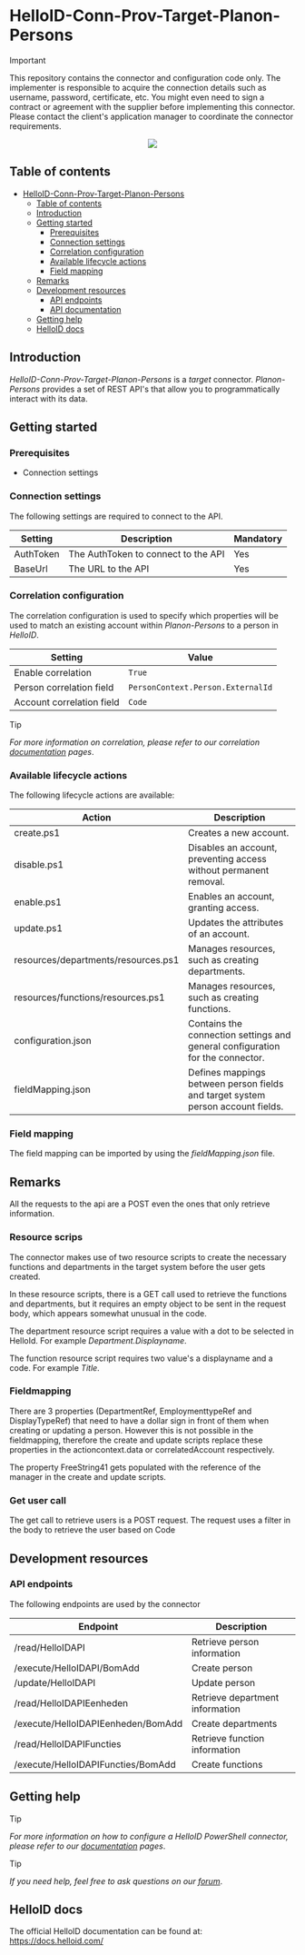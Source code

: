 # HelloID-Conn-Prov-Target-Planon-Persons

> [!IMPORTANT]
> This repository contains the connector and configuration code only. The implementer is responsible to acquire the connection details such as username, password, certificate, etc. You might even need to sign a contract or agreement with the supplier before implementing this connector. Please contact the client's application manager to coordinate the connector requirements.

<p align="center">
  <img src="https://www.tools4ever.nl/wp-content/webp-express/webp-images/uploads/2024/07/HelloID-Conn-Prov-Target-Planon-Order-300x80.png.webp">
</p>

## Table of contents

- [HelloID-Conn-Prov-Target-Planon-Persons](#helloid-conn-prov-target-connectorname)
  - [Table of contents](#table-of-contents)
  - [Introduction](#introduction)
  - [Getting started](#getting-started)
    - [Prerequisites](#prerequisites)
    - [Connection settings](#connection-settings)
    - [Correlation configuration](#correlation-configuration)
    - [Available lifecycle actions](#available-lifecycle-actions)
    - [Field mapping](#field-mapping)
  - [Remarks](#remarks)
  - [Development resources](#development-resources)
    - [API endpoints](#api-endpoints)
    - [API documentation](#api-documentation)
  - [Getting help](#getting-help)
  - [HelloID docs](#helloid-docs)

## Introduction

_HelloID-Conn-Prov-Target-Planon-Persons_ is a _target_ connector. _Planon-Persons_ provides a set of REST API's that allow you to programmatically interact with its data.

## Getting started

### Prerequisites
- Connection settings

### Connection settings

The following settings are required to connect to the API.

| Setting   | Description                         | Mandatory |
| --------- | ----------------------------------- | --------- |
| AuthToken | The AuthToken to connect to the API | Yes       |
| BaseUrl   | The URL to the API                  | Yes       |

### Correlation configuration

The correlation configuration is used to specify which properties will be used to match an existing account within _Planon-Persons_ to a person in _HelloID_.

| Setting                   | Value                             |
| ------------------------- | --------------------------------- |
| Enable correlation        | `True`                            |
| Person correlation field  | `PersonContext.Person.ExternalId` |
| Account correlation field | `Code`                            |

> [!TIP]
> _For more information on correlation, please refer to our correlation [documentation](https://docs.helloid.com/en/provisioning/target-systems/powershell-v2-target-systems/correlation.html) pages_.

### Available lifecycle actions

The following lifecycle actions are available:

| Action                                  | Description                                                                                 |
| --------------------------------------- | ------------------------------------------------------------------------------------------- |
| create.ps1                              | Creates a new account.                                                                      |
| disable.ps1                             | Disables an account, preventing access without permanent removal.                           |
| enable.ps1                              | Enables an account, granting access.                                                       |
| update.ps1                              | Updates the attributes of an account.                                                      |
| resources/departments/resources.ps1     | Manages resources, such as creating departments.                                                |
| resources/functions/resources.ps1       | Manages resources, such as creating functions.                                                |
| configuration.json                      | Contains the connection settings and general configuration for the connector.              |
| fieldMapping.json                       | Defines mappings between person fields and target system person account fields.              |

### Field mapping

The field mapping can be imported by using the _fieldMapping.json_ file.

## Remarks

All the requests to the api are a POST even the ones that only retrieve information.

### Resource scrips
The connector makes use of two resource scripts to create the necessary functions and departments in the target system before the user gets created.

In these resource scripts, there is a GET call used to retrieve the functions and departments, but it requires an empty object to be sent in the request body, which appears somewhat unusual in the code.

The department resource script requires a value with a dot to be selected in HelloId. For example _Department.Displayname_.

The function resource script requires two value's a displayname and a code. For example _Title_.



### Fieldmapping
There are 3 properties (DepartmentRef, EmploymenttypeRef and DisplayTypeRef) that need to have a dollar sign in front of them when creating or updating a person. However this is not possible in the fieldmapping, therefore the create and update scripts replace these properties in the actioncontext.data or correlatedAccount respectively.

The property FreeString41 gets populated with the reference of the manager in the create and update scripts.

### Get user call

The get call to retrieve users is a POST request. The request uses a filter in the body to retrieve the user based on Code

## Development resources

### API endpoints

The following endpoints are used by the connector

| Endpoint                           | Description                     |
| ---------------------------------- | ------------------------------- |
| /read/HelloIDAPI                   | Retrieve person information     |
| /execute/HelloIDAPI/BomAdd         | Create person                   |
| /update/HelloIDAPI                 | Update person                   |
| /read/HelloIDAPIEenheden           | Retrieve department information |
| /execute/HelloIDAPIEenheden/BomAdd | Create departments              |
| /read/HelloIDAPIFuncties           | Retrieve function information   |
| /execute/HelloIDAPIFuncties/BomAdd | Create functions                |


## Getting help

> [!TIP]
> _For more information on how to configure a HelloID PowerShell connector, please refer to our [documentation](https://docs.helloid.com/en/provisioning/target-systems/powershell-v2-target-systems.html) pages_.

> [!TIP]
>  _If you need help, feel free to ask questions on our [forum](https://forum.helloid.com/forum/helloid-connectors/provisioning/5289-helloid-conn-prov-target-planon-persons)_.

## HelloID docs

The official HelloID documentation can be found at: https://docs.helloid.com/
